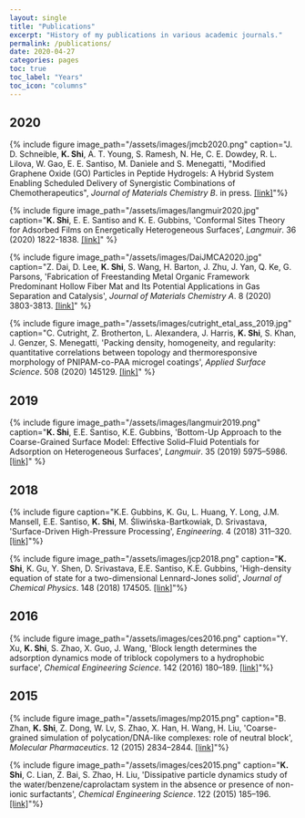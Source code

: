 ```yaml
---
layout: single
title: "Publications"
excerpt: "History of my publications in various academic journals."
permalink: /publications/
date: 2020-04-27
categories: pages
toc: true
toc_label: "Years"
toc_icon: "columns"
---
```

## 2020


{% include figure image_path="/assets/images/jmcb2020.png" caption="J. D. Schneible, **K. Shi**, A. T. Young, S. Ramesh, N. He, C. E. Dowdey, R. L. Lilova, W. Gao, E. E. Santiso, M. Daniele and S. Menegatti, \"Modified Graphene Oxide (GO) Particles in Peptide Hydrogels: A Hybrid System Enabling Scheduled Delivery of Synergistic Combinations of Chemotherapeutics\", *Journal of Materials Chemistry B*. in press. [[link]](https://pubs.rsc.org/en/content/articlehtml/2020/tb/d0tb00064g)"%}

{% include figure image_path="/assets/images/langmuir2020.jpg" caption="**K. Shi**, E. E. Santiso and K. E. Gubbins, 'Conformal Sites Theory for Adsorbed Films on Energetically Heterogeneous Surfaces', *Langmuir*. 36 (2020) 1822-1838. [[link]](https://pubs.acs.org/doi/abs/10.1021/acs.langmuir.9b03633)" %}

{% include figure image_path="/assets/images/DaiJMCA2020.jpg" caption="Z. Dai, D. Lee, **K. Shi**, S. Wang, H. Barton, J. Zhu, J. Yan, Q. Ke, G. Parsons, 'Fabrication of Freestanding Metal Organic Framework Predominant Hollow Fiber Mat and Its Potential Applications in Gas Separation and Catalysis', *Journal of Materials Chemistry A*. 8 (2020) 3803-3813. [[link]](https://pubs.rsc.org/en/content/articlehtml/2020/ta/c9ta11701f)" %}

{% include figure image_path="/assets/images/cutright_etal_ass_2019.jpg" caption="C. Cutright, Z. Brotherton, L. Alexandera, J. Harris, **K. Shi**, S. Khan, J. Genzer, S. Menegatti, 'Packing density, homogeneity, and regularity: quantitative correlations between topology and thermoresponsive morphology of PNIPAM-co-PAA microgel coatings', *Applied Surface Science*. 508 (2020) 145129. [[link]](https://www.sciencedirect.com/science/article/abs/pii/S0169433219339467)" %}

## 2019
{% include figure image_path="/assets/images/langmuir2019.png" caption="**K. Shi**, E.E. Santiso, K.E. Gubbins, 'Bottom-Up Approach to the Coarse-Grained Surface Model: Effective Solid–Fluid Potentials for Adsorption on Heterogeneous Surfaces', *Langmuir*. 35 (2019) 5975–5986. [[link]](https://pubs.acs.org/doi/10.1021/acs.langmuir.9b00440)" %}

## 2018
{% include figure caption="K.E. Gubbins, K. Gu, L. Huang, Y. Long, J.M. Mansell, E.E. Santiso, **K. Shi**, M. Śliwińska-Bartkowiak, D. Srivastava, 'Surface-Driven High-Pressure Processing', *Engineering*. 4 (2018) 311–320. [[link]](https://www.sciencedirect.com/science/article/pii/S2095809917308354)"%}

{% include figure image_path="/assets/images/jcp2018.png" caption="**K. Shi**, K. Gu, Y. Shen, D. Srivastava, E.E. Santiso, K.E. Gubbins, 'High-density equation of state for a two-dimensional Lennard-Jones solid', *Journal of Chemical Physics*. 148 (2018) 174505. [[link]](https://aip.scitation.org/doi/abs/10.1063/1.5029488)"%}

## 2016
{% include figure image_path="/assets/images/ces2016.png" caption="Y. Xu, **K. Shi**, S. Zhao, X. Guo, J. Wang, 'Block length determines the adsorption dynamics mode of triblock copolymers to a hydrophobic surface', *Chemical Engineering Science*. 142 (2016) 180–189. [[link]](https://www.sciencedirect.com/science/article/pii/S0009250915007708)"%}

## 2015
{% include figure image_path="/assets/images/mp2015.png" caption="B. Zhan, **K. Shi**, Z. Dong, W. Lv, S. Zhao, X. Han, H. Wang, H. Liu, 'Coarse-grained simulation of polycation/DNA-like complexes: role of neutral block', *Molecular Pharmaceutics*. 12 (2015) 2834–2844. [[link]](https://pubs.acs.org/doi/abs/10.1021/mp500861c)"%}

{% include figure image_path="/assets/images/ces2015.png" caption="**K. Shi**, C. Lian, Z. Bai, S. Zhao, H. Liu, 'Dissipative particle dynamics study of the water/benzene/caprolactam system in the absence or presence of non-ionic surfactants', *Chemical Engineering Science*. 122 (2015) 185–196. [[link]](https://www.sciencedirect.com/science/article/pii/S000925091400534X)"%}

